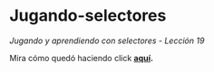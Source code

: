 # Jugando-selectores
<em>Jugando y aprendiendo con selectores - Lección 19</em>

Mira cómo quedó haciendo click <strong><a href="https://itsandromeda.github.io/Jugando-selectores/" target="_blank">aquí</a>.</strong>
